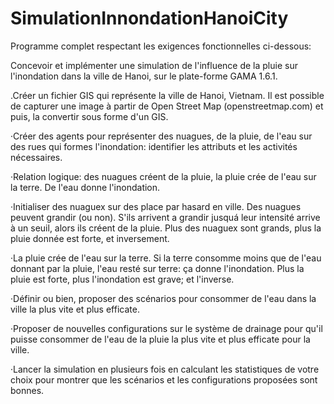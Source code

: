 # SimulationInnondationHanoiCity
Programme complet respectant les exigences fonctionnelles ci-dessous:

Concevoir et implémenter une simulation de l'influence de la pluie sur l'inondation dans la ville de Hanoi, sur le plate-forme GAMA 1.6.1.


.Créer un fichier GIS qui représente la ville de Hanoi, Vietnam. Il est possible de capturer une image à partir de Open Street Map (openstreetmap.com) et puis, la convertir sous forme d'un GIS.

·Créer des agents pour représenter des nuagues, de la pluie, de l'eau sur des rues qui formes l'inondation: identifier les attributs et les activités nécessaires.

·Relation logique: des nuagues créent de la pluie, la pluie crée de l'eau sur la terre. De l'eau donne l'inondation.

·Initialiser des nuaguex sur des place par hasard en ville. Des nuagues peuvent grandir (ou non). S'ils arrivent a grandir jusquá leur intensité arrive à un seuil, alors ils créent de la pluie. Plus des nuaguex sont grands, plus la pluie donnée est forte, et inversement.

·La pluie crée de l'eau sur la terre. Si la terre consomme moins que de l'eau donnant par la pluie, l'eau resté sur terre: ça donne l'inondation. Plus la pluie est forte, plus l'inondation est grave; et l'inverse.

·Définir ou bien, proposer des scénarios pour consommer de l'eau dans la ville la plus vite et plus efficate.

·Proposer de nouvelles configurations sur le système de drainage pour qu'il puisse consommer de l'eau de la pluie la plus vite et plus efficate pour la ville.

·Lancer la simulation en plusieurs fois en calculant les statistiques de votre choix pour montrer que les scénarios et les configurations proposées sont bonnes.
